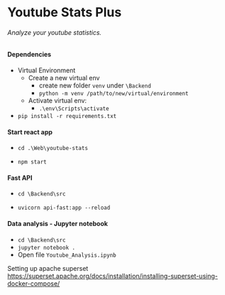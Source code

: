 # Youtube Stats Plus
###### Analyze your youtube statistics.

#### Dependencies
- Virtual Environment
  - Create a new virtual env
    - create new folder `venv` under `\Backend` 
    - `python -m venv /path/to/new/virtual/environment`
  - Activate virtual env:
    - `.\env\Scripts\activate`
- `pip install -r requirements.txt`

#### Start react app
- `cd .\Web\youtube-stats`

- `npm start`
  
#### Fast API
- `cd \Backend\src`

- `uvicorn api-fast:app --reload`

#### Data analysis - Jupyter notebook
- `cd \Backend\src`
- `jupyter notebook .`
- Open file `Youtube_Analysis.ipynb` 


Setting up apache superset
https://superset.apache.org/docs/installation/installing-superset-using-docker-compose/ 

